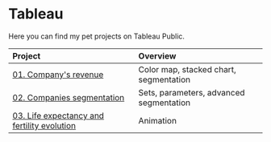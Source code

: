 # Tableau

Here you can find my pet projects on Tableau Public.  
   
| Project      | Overview               |
| :-------------------- | :--------------------- |
| [01. Company's revenue](https://public.tableau.com/app/profile/sergei.suslov/viz/TableauBasic_Dashboard/Dashboard1) | Color map, stacked chart, segmentation 
| [02. Companies segmentation](https://public.tableau.com/app/profile/sergei.suslov/viz/CompaniesSegmentation/Dashboard1) | Sets, parameters, advanced segmentation
| [03. Life expectancy and fertility evolution](https://public.tableau.com/app/profile/sergei.suslov/viz/Lifeexpectancyandfertilityevolution/Dashboard1) | Animation
